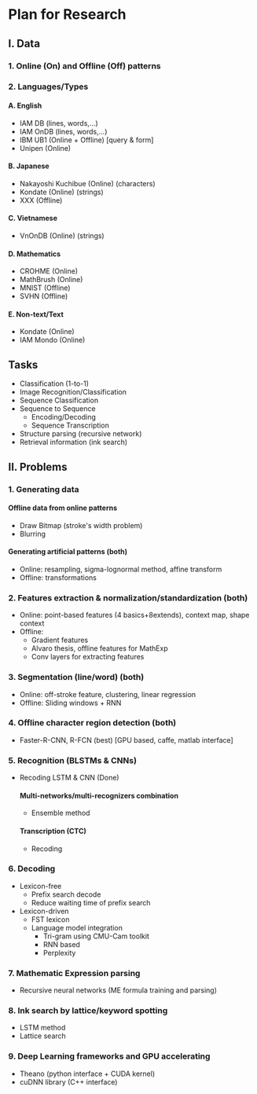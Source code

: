 # Plan for Research
## I. Data

### 1. Online (On) and Offline (Off) patterns

### 2. Languages/Types
#### A. English
+ IAM DB (lines, words,...)
+ IAM OnDB (lines, words,...)
+ IBM UB1 (Online + Offline) [query & form]
+ Unipen (Online)

#### B. Japanese
+ Nakayoshi Kuchibue (Online) (characters)
+ Kondate (Online) (strings)
+ XXX (Offline)

#### C. Vietnamese
+ VnOnDB (Online) (strings)

#### D. Mathematics
+ CROHME (Online)
+ MathBrush (Online)
+ MNIST (Offline)
+ SVHN (Offline)

#### E. Non-text/Text
+ Kondate (Online)
+ IAM Mondo (Online)

## Tasks
+ Classification (1-to-1)
+ Image Recognition/Classification
+ Sequence Classification
+ Sequence to Sequence
  + Encoding/Decoding
  + Sequence Transcription
+ Structure parsing (recursive network)
+ Retrieval information (ink search)

## II. Problems
### 1. Generating data
#### Offline data from online patterns
+ Draw Bitmap (stroke's width problem)
+ Blurring

#### Generating artificial patterns (both)
+ Online: resampling, sigma-lognormal method, affine transform
+ Offline: transformations

### 2. Features extraction & normalization/standardization (both)
+ Online: point-based features (4 basics+8extends), context map, shape context
+ Offline:
  + Gradient features
  + Alvaro thesis, offline features for MathExp
  + Conv layers for extracting features

### 3. Segmentation (line/word) (both)
+ Online: off-stroke feature, clustering, linear regression
+ Offline: Sliding windows + RNN

### 4. Offline character region detection (both)
+ Faster-R-CNN, R-FCN (best) [GPU based, caffe, matlab interface]

### 5. Recognition (BLSTMs & CNNs)
+ Recoding LSTM & CNN (Done)

  #### Multi-networks/multi-recognizers combination
  + Ensemble method

  #### Transcription (CTC)
  + Recoding

### 6. Decoding
  - Lexicon-free
    + Prefix search decode
    + Reduce waiting time of prefix search   
  - Lexicon-driven
    + FST lexicon
    + Language model integration
      + Tri-gram using CMU-Cam toolkit
      + RNN based
      + Perplexity

### 7. Mathematic Expression parsing
+ Recursive neural networks (ME formula training and parsing)

### 8. Ink search by lattice/keyword spotting
+ LSTM method
+ Lattice search

### 9. Deep Learning frameworks and GPU accelerating
+ Theano (python interface + CUDA kernel)
+ cuDNN library (C++ interface)
